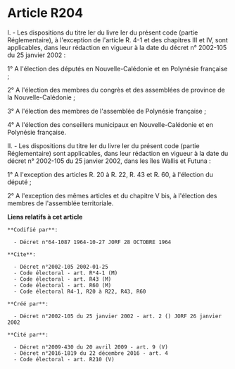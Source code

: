 # Article R204

I. - Les dispositions du titre Ier du livre Ier du présent code (partie Réglementaire), à l'exception de l'article R. 4-1 et
des chapitres III et IV, sont applicables, dans leur rédaction en vigueur à la date du décret n° 2002-105 du 25 janvier
2002 :

1° A l'élection des députés en Nouvelle-Calédonie et en Polynésie française ;

2° A l'élection des membres du congrès et des assemblées de province de la Nouvelle-Calédonie ;

3° A l'élection des membres de l'assemblée de Polynésie française ;

4° A l'élection des conseillers municipaux en Nouvelle-Calédonie et en Polynésie française.

II. - Les dispositions du titre Ier du livre Ier du présent code (partie Réglementaire) sont applicables, dans leur rédaction
en vigueur à la date du décret n° 2002-105 du 25 janvier 2002, dans les îles Wallis et Futuna :

1° A l'exception des articles R. 20 à R. 22, R. 43 et R. 60, à l'élection du député ;

2° A l'exception des mêmes articles et du chapitre V bis, à l'élection des membres de l'assemblée territoriale.

**Liens relatifs à cet article**

	**Codifié par**:

	  - Décret n°64-1087 1964-10-27 JORF 28 OCTOBRE 1964

	**Cite**:

	  - Décret n°2002-105 2002-01-25
	  - Code électoral - art. R*4-1 (M)
	  - Code électoral - art. R43 (M)
	  - Code électoral - art. R60 (M)
	  - Code électoral R4-1, R20 à R22, R43, R60

	**Créé par**:

	  - Décret n°2002-105 du 25 janvier 2002 - art. 2 () JORF 26 janvier 2002

	**Cité par**:

	  - Décret n°2009-430 du 20 avril 2009 - art. 9 (V)
	  - Décret n°2016-1819 du 22 décembre 2016 - art. 4
	  - Code électoral - art. R210 (V)
